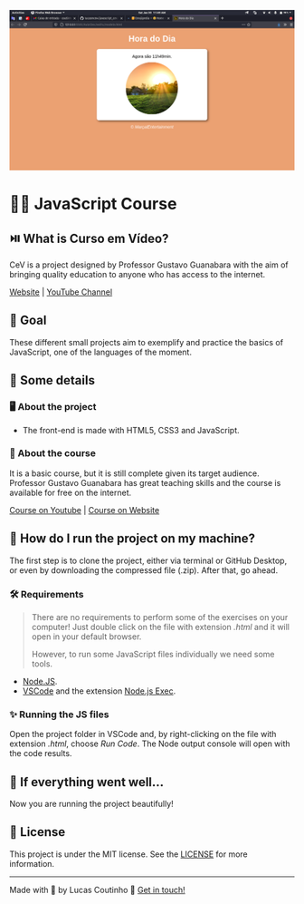 
![JavaScript Course](readme-images/cover.png)

# :man_technologist: JavaScript Course

## ​:play_or_pause_button:​ What is Curso em Vídeo?

CeV is a project designed by Professor Gustavo Guanabara with the aim of bringing quality education to anyone who has access to the internet.

[Website](https://www.cursoemvideo.com/) | [YouTube Channel](https://www.youtube.com/user/cursosemvideo)

## :dart: Goal

These different small projects aim to exemplify and practice the basics of JavaScript, one of the languages of the moment.

## :scroll: Some details

### :desktop_computer: About the project

- The front-end is made with HTML5, CSS3 and JavaScript.

### :book: About the course

It is a basic course, but it is still complete given its target audience. Professor Gustavo Guanabara has great teaching skills and the course is available for free on the internet.

[Course on Youtube](https://www.youtube.com/playlist?list=PLHz_AreHm4dlsK3Nr9GVvXCbpQyHQl1o1) | [Course on Website](https://www.cursoemvideo.com/course/javascript/)

## :thinking: How do I run the project on my machine?

The first step is to clone the project, either via terminal or GitHub Desktop, or even by downloading the compressed file (.zip). After that, go ahead.

### :hammer_and_wrench: Requirements

> There are no requirements to perform some of the exercises on your computer! Just double click on the file with extension *.html* and it will open in your default browser.
>
> However, to run some JavaScript files individually we need some tools.

- [Node.JS](https://nodejs.org/).
- [VSCode](https://code.visualstudio.com/) and the extension [Node.js Exec](https://marketplace.visualstudio.com/items?itemName=miramac.vscode-exec-node).

### :sparkles: Running the JS files

Open the project folder in VSCode and, by right-clicking on the file with extension *.html*, choose *Run Code*. The Node output console will open with the code results.

## :tada: If everything went well...

Now you are running the project beautifully!

## :memo: License

This project is under the MIT license. See the [LICENSE](LICENSE) for more information.

---

Made with :yellow_heart: by Lucas Coutinho :wave: [Get in touch!](https://www.linkedin.com/in/lucasmc64/)